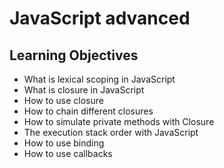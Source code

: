 # JavaScript advanced

## Learning Objectives

* What is lexical scoping in JavaScript
* What is closure in JavaScript
* How to use closure
* How to chain different closures
* How to simulate private methods with Closure
* The execution stack order with JavaScript
* How to use binding
* How to use callbacks
